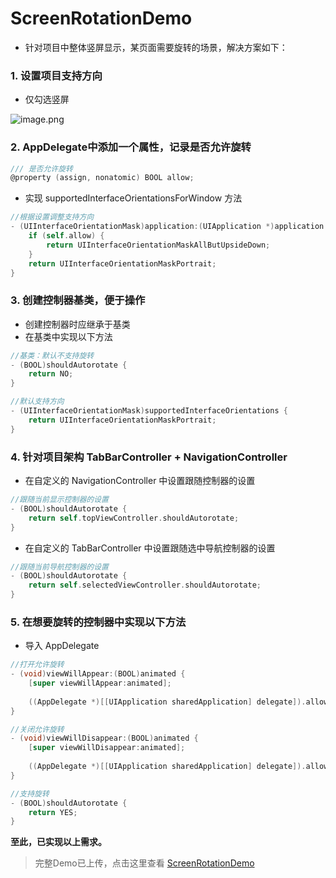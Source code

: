 # ScreenRotationDemo

- 针对项目中整体竖屏显示，某页面需要旋转的场景，解决方案如下：

### 1. 设置项目支持方向

- 仅勾选竖屏

![image.png](https://upload-images.jianshu.io/upload_images/2997426-28a563b4dcc70f6b.png)

### 2. AppDelegate中添加一个属性，记录是否允许旋转

```objective-c
/// 是否允许旋转
@property (assign, nonatomic) BOOL allow;
```

- 实现 supportedInterfaceOrientationsForWindow 方法

```objective-c
//根据设置调整支持方向
- (UIInterfaceOrientationMask)application:(UIApplication *)application supportedInterfaceOrientationsForWindow:(UIWindow *)window {
    if (self.allow) {
        return UIInterfaceOrientationMaskAllButUpsideDown;
    }
    return UIInterfaceOrientationMaskPortrait;
}
```

### 3. 创建控制器基类，便于操作

- 创建控制器时应继承于基类
- 在基类中实现以下方法

```objective-c
//基类：默认不支持旋转
- (BOOL)shouldAutorotate {
    return NO;
}

//默认支持方向
- (UIInterfaceOrientationMask)supportedInterfaceOrientations {
    return UIInterfaceOrientationMaskPortrait;
}
```

### 4. 针对项目架构 TabBarController + NavigationController

- 在自定义的 NavigationController 中设置跟随控制器的设置

```objective-c
//跟随当前显示控制器的设置
- (BOOL)shouldAutorotate {
    return self.topViewController.shouldAutorotate;
}
```

- 在自定义的 TabBarController 中设置跟随选中导航控制器的设置

```objective-c
//跟随当前导航控制器的设置
- (BOOL)shouldAutorotate {
    return self.selectedViewController.shouldAutorotate;
}
```

### 5. 在想要旋转的控制器中实现以下方法

- 导入 AppDelegate

```objective-c
//打开允许旋转
- (void)viewWillAppear:(BOOL)animated {
    [super viewWillAppear:animated];
    
    ((AppDelegate *)[[UIApplication sharedApplication] delegate]).allow = YES;
}

//关闭允许旋转
- (void)viewWillDisappear:(BOOL)animated {
    [super viewWillDisappear:animated];
    
    ((AppDelegate *)[[UIApplication sharedApplication] delegate]).allow = NO;
}

//支持旋转
- (BOOL)shouldAutorotate {
    return YES;
}

```

**至此，已实现以上需求。**

> 完整Demo已上传，点击这里查看 [ScreenRotationDemo](https://github.com/mortal-master/ScreenRotationDemo)